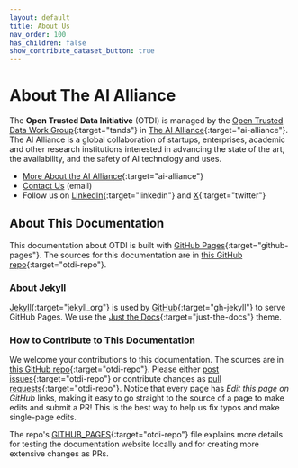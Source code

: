 ```yaml
---
layout: default
title: About Us
nav_order: 100
has_children: false
show_contribute_dataset_button: true
---
```


# About The AI Alliance

The **Open Trusted Data Initiative** (OTDI) is managed by the [Open Trusted Data Work Group](https://thealliance.ai/focusareas/foundation-models){:target="tands"} in [The AI Alliance](https://thealliance.ai){:target="ai-alliance"}. The AI Alliance is a global collaboration of startups, enterprises, academic and other research institutions interested in advancing the state of the art, the availability, and the safety of AI technology and uses. 

* [More About the AI Alliance](https://thealliance.ai/about-aia){:target="ai-alliance"}
* [Contact Us](mailto:contact@thealliance.ai) (email)
* Follow us on [LinkedIn](https://www.linkedin.com/company/the-aialliance/){:target="linkedin"} and [X](https://x.com/thealliance_ai){:target="twitter"}

## About This Documentation

This documentation about OTDI is built with [GitHub Pages](https://pages.github.com/){:target="github-pages"}. The sources for this documentation are in [this GitHub repo](https://github.com/The-AI-Alliance/open-trusted-data-initiative/tree/main/docs){:target="otdi-repo"}.

### About Jekyll

[Jekyll](https://github.com/jekyll){:target="jekyll_org"} is used by [GitHub](https://github.com/jekyll/jekyll){:target="gh-jekyll"} to serve GitHub Pages. We use the [Just the Docs](https://just-the-docs.github.io/just-the-docs/){:target="just-the-docs"} theme.

### How to Contribute to This Documentation

We welcome your contributions to this documentation. The sources are in [this GitHub repo](https://github.com/The-AI-Alliance/open-trusted-data-initiative){:target="otdi-repo"}. Please either [post issues](https://github.com/The-AI-Alliance/open-trusted-data-initiative/issues){:target="otdi-repo"} or contribute changes as [pull requests](https://github.com/The-AI-Alliance/open-trusted-data-initiative/pulls){:target="otdi-repo"}. Notice that every page has _Edit this page on GitHub_ links, making it easy to go straight to the source of a page to make edits and submit a PR! This is the best way to help us fix typos and make single-page edits.

The repo's [GITHUB_PAGES](https://github.com/The-AI-Alliance/open-trusted-data-initiative/blob/main/GITHUB_PAGES.md){:target="otdi-repo"} file explains more details for testing the documentation website locally and for creating more extensive changes as PRs.
